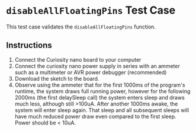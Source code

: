 # `disableAllFloatingPins` Test Case
This test case validates the `disableAllFloatingPins` function. 

## Instructions
1. Connect the Curiosity nano board to your computer
2. Connect the curiosity nano power supply in series with an ammeter such as a multimeter or AVR power debugger (recommended)
3. Download the sketch to the board.
4. Observe using the ammeter that for the first 1000ms of the program's runtime, the system draws full running power, however for the following 2000ms (the first delaySleep call) the system enters sleep and draws much less, although still >100uA. After another 1000ms awake, the system will enter sleep again. That sleep and all subsequent sleeps will have much reduced power draw even compared to the first sleep. Power should be < 10uA.
